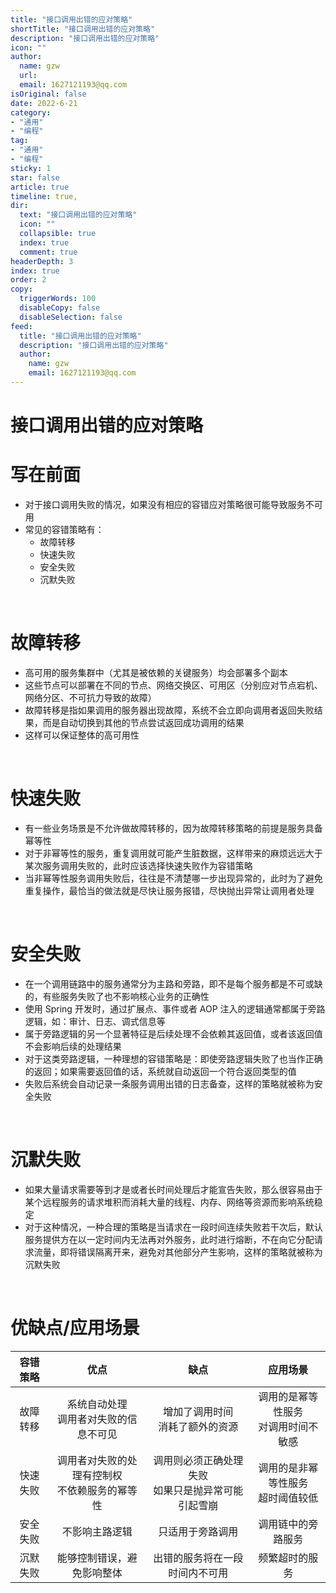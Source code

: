 ```yaml
---
title: "接口调用出错的应对策略"
shortTitle: "接口调用出错的应对策略"
description: "接口调用出错的应对策略"
icon: ""
author: 
  name: gzw
  url: 
  email: 1627121193@qq.com
isOriginal: false
date: 2022-6-21
category: 
- "通用"
- "编程"
tag:
- "通用"
- "编程"
sticky: 1
star: false
article: true
timeline: true,
dir:
  text: "接口调用出错的应对策略"
  icon: ""
  collapsible: true
  index: true
  comment: true
headerDepth: 3
index: true
order: 2
copy:
  triggerWords: 100
  disableCopy: false
  disableSelection: false
feed:
  title: "接口调用出错的应对策略"
  description: "接口调用出错的应对策略"
  author:
    name: gzw
    email: 1627121193@qq.com
---
```




# 接口调用出错的应对策略



# 写在前面

- 对于接口调用失败的情况，如果没有相应的容错应对策略很可能导致服务不可用
- 常见的容错策略有：
  - 故障转移
  - 快速失败
  - 安全失败
  - 沉默失败



<br/>

# 故障转移

- 高可用的服务集群中（尤其是被依赖的关键服务）均会部署多个副本
- 这些节点可以部署在不同的节点、网络交换区、可用区（分别应对节点宕机、网络分区、不可抗力导致的故障）
- 故障转移是指如果调用的服务器出现故障，系统不会立即向调用者返回失败结果，而是自动切换到其他的节点尝试返回成功调用的结果
- 这样可以保证整体的高可用性



<br/>

# 快速失败

- 有一些业务场景是不允许做故障转移的，因为故障转移策略的前提是服务具备幂等性
- 对于非幂等性的服务，重复调用就可能产生脏数据，这样带来的麻烦远远大于某次服务调用失败的，此时应该选择快速失败作为容错策略
- 当非幂等性服务调用失败后，往往是不清楚哪一步出现异常的，此时为了避免重复操作，最恰当的做法就是尽快让服务报错，尽快抛出异常让调用者处理



<br/>

# 安全失败

- 在一个调用链路中的服务通常分为主路和旁路，即不是每个服务都是不可或缺的，有些服务失败了也不影响核心业务的正确性
- 使用 Spring 开发时，通过扩展点、事件或者 AOP 注入的逻辑通常都属于旁路逻辑，如：审计、日志、调式信息等
- 属于旁路逻辑的另一个显著特征是后续处理不会依赖其返回值，或者该返回值不会影响后续的处理结果
- 对于这类旁路逻辑，一种理想的容错策略是：即使旁路逻辑失败了也当作正确的返回；如果需要返回值的话，系统就自动返回一个符合返回类型的值
- 失败后系统会自动记录一条服务调用出错的日志备查，这样的策略就被称为安全失败



<br/>

# 沉默失败

- 如果大量请求需要等到才是或者长时间处理后才能宣告失败，那么很容易由于某个远程服务的请求堆积而消耗大量的线程、内存、网络等资源而影响系统稳定
- 对于这种情况，一种合理的策略是当请求在一段时间连续失败若干次后，默认服务提供方在以一定时间内无法再对外服务，此时进行熔断，不在向它分配请求流量，即将错误隔离开来，避免对其他部分产生影响，这样的策略就被称为沉默失败



<br/>

# 优缺点/应用场景

| 容错策略 |                        优点                        |                          缺点                          |                 应用场景                 |
| :------: | :------------------------------------------------: | :----------------------------------------------------: | :--------------------------------------: |
| 故障转移 |     系统自动处理<br />调用者对失败的信息不可见     |          增加了调用时间<br />消耗了额外的资源          | 调用的是幂等性服务<br />对调用时间不敏感 |
| 快速失败 | 调用者对失败的处理有控制权<br />不依赖服务的幂等性 | 调用则必须正确处理失败<br />如果只是抛异常可能引起雪崩 |  调用的是非幂等性服务<br />超时阈值较低  |
| 安全失败 |                   不影响主路逻辑                   |                    只适用于旁路调用                    |            调用链中的旁路服务            |
| 沉默失败 |             能够控制错误，避免影响整体             |             出错的服务将在一段时间内不可用             |              频繁超时的服务              |

